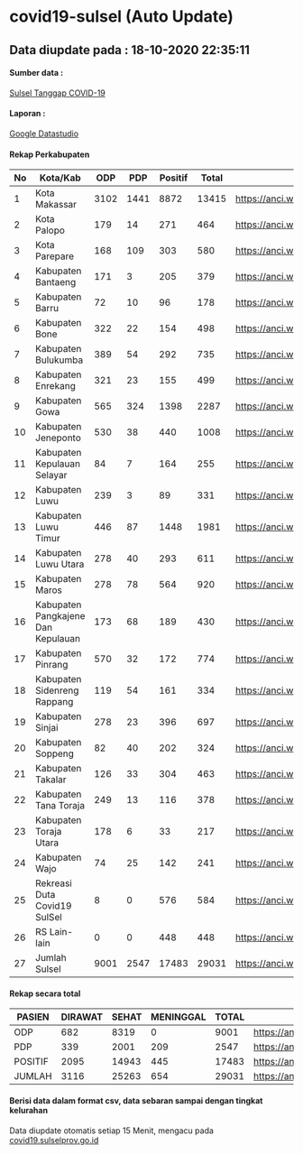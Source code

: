 
# covid19-sulsel (Auto Update)

## Data diupdate pada : 18-10-2020 22:35:11

#### Sumber data :
[Sulsel Tanggap COVID-19](https://covid19.sulselprov.go.id)

#### Laporan :
[Google Datastudio](https://datastudio.google.com/s/jythWGc1j4w)

#### Rekap Perkabupaten 
|No|Kota/Kab|ODP|PDP|Positif|Total|Link|
| --- | --- | --- | --- | --- | --- | --- |
|1|Kota Makassar|3102|1441|8872|13415|https://anci.web.id/cor/kota_makassar|
|2|Kota Palopo|179|14|271|464|https://anci.web.id/cor/kota_palopo|
|3|Kota Parepare|168|109|303|580|https://anci.web.id/cor/kota_parepare|
|4|Kabupaten Bantaeng|171|3|205|379|https://anci.web.id/cor/kabupaten_bantaeng|
|5|Kabupaten Barru|72|10|96|178|https://anci.web.id/cor/kabupaten_barru|
|6|Kabupaten Bone|322|22|154|498|https://anci.web.id/cor/kabupaten_bone|
|7|Kabupaten Bulukumba|389|54|292|735|https://anci.web.id/cor/kabupaten_bulukumba|
|8|Kabupaten Enrekang|321|23|155|499|https://anci.web.id/cor/kabupaten_enrekang|
|9|Kabupaten Gowa|565|324|1398|2287|https://anci.web.id/cor/kabupaten_gowa|
|10|Kabupaten Jeneponto|530|38|440|1008|https://anci.web.id/cor/kabupaten_jeneponto|
|11|Kabupaten Kepulauan Selayar|84|7|164|255|https://anci.web.id/cor/kabupaten_kepulauan_selayar|
|12|Kabupaten Luwu|239|3|89|331|https://anci.web.id/cor/kabupaten_luwu|
|13|Kabupaten Luwu Timur|446|87|1448|1981|https://anci.web.id/cor/kabupaten_luwu_timur|
|14|Kabupaten Luwu Utara|278|40|293|611|https://anci.web.id/cor/kabupaten_luwu_utara|
|15|Kabupaten Maros|278|78|564|920|https://anci.web.id/cor/kabupaten_maros|
|16|Kabupaten Pangkajene Dan Kepulauan|173|68|189|430|https://anci.web.id/cor/kabupaten_pangkajene_dan_kepulauan|
|17|Kabupaten Pinrang|570|32|172|774|https://anci.web.id/cor/kabupaten_pinrang|
|18|Kabupaten Sidenreng Rappang|119|54|161|334|https://anci.web.id/cor/kabupaten_sidenreng_rappang|
|19|Kabupaten Sinjai|278|23|396|697|https://anci.web.id/cor/kabupaten_sinjai|
|20|Kabupaten Soppeng|82|40|202|324|https://anci.web.id/cor/kabupaten_soppeng|
|21|Kabupaten Takalar|126|33|304|463|https://anci.web.id/cor/kabupaten_takalar|
|22|Kabupaten Tana Toraja|249|13|116|378|https://anci.web.id/cor/kabupaten_tana_toraja|
|23|Kabupaten Toraja Utara|178|6|33|217|https://anci.web.id/cor/kabupaten_toraja_utara|
|24|Kabupaten Wajo|74|25|142|241|https://anci.web.id/cor/kabupaten_wajo|
|25|Rekreasi Duta Covid19 SulSel|8|0|576|584|https://anci.web.id/cor/rekreasi_duta_covid19_sulsel|
|26|RS Lain-lain|0|0|448|448|https://anci.web.id/cor/rs_lain-lain|
|27|Jumlah Sulsel|9001|2547|17483|29031|https://anci.web.id/cor/jumlah_sulsel|

#### Rekap secara total

| PASIEN | DIRAWAT | SEHAT | MENINGGAL | TOTAL | LINK |
| ---- | -------- | ---- | ---- |  ---- | ---- |
| ODP | 682 | 8319 | 0 | 9001 | https://anci.web.id/cor/odp_detail.html |
| PDP | 339 | 2001 | 209 | 2547 | https://anci.web.id/cor/pdp_detail.html |
| POSITIF | 2095 | 14943 | 445 | 17483 | https://anci.web.id/cor/positif_detail.html |
| JUMLAH | 3116 | 25263 | 654 | 29031 | https://anci.web.id/cor/jumlah_sulsel/ |

 
#### Berisi data dalam format csv, data sebaran sampai dengan tingkat kelurahan

Data diupdate otomatis setiap 15 Menit, mengacu pada [covid19.sulselprov.go.id](https://covid19.sulselprov.go.id)

